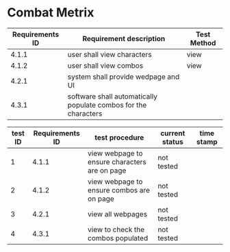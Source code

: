 # Combat Metrix

| Requirements ID | Requirement description                                         | Test Method |
|-----------------|-----------------------------------------------------------------|-------------|
| 4.1.1           | user shall view characters                                      | view        |
| 4.1.2           | user shall view combos                                          | view        |
| 4.2.1           | system shall provide wedpage and UI                             |             |
| 4.3.1           | software shall automatically populate combos for the characters |             |

| test ID | Requirements ID | test procedure                                | current status | time stamp |
|---------|-----------------|-----------------------------------------------|----------------|------------|
| 1       | 4.1.1           | view webpage to ensure characters are on page | not tested     |            |
| 2       | 4.1.2           | view webpage to ensure combos are on page     | not tested     |            |
| 3       | 4.2.1           | view all webpages                             | not tested     |            |
| 4       | 4.3.1           | view to check the combos populated            | not tested     |            |
